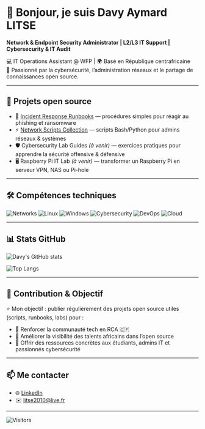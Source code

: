 # 👋 Bonjour, je suis Davy Aymard LITSE  

**Network & Endpoint Security Administrator | L2/L3 IT Support | Cybersecurity & IT Audit**  

💻 IT Operations Assistant @ WFP | 🌍 Basé en République centrafricaine  
🔐 Passionné par la cybersécurité, l’administration réseaux et le partage de connaissances open source.  

---

## 🚀 Projets open source
- 📘 [Incident Response Runbooks](https://github.com/DavyAymard/incident-response-runbooks) — procédures simples pour réagir au phishing et ransomware  
- ⚡ [Network Scripts Collection](https://github.com/) — scripts Bash/Python pour admins réseaux & systèmes  
- 🛡️ Cybersecurity Lab Guides *(à venir)* — exercices pratiques pour apprendre la sécurité offensive & défensive  
- 🖥️ Raspberry Pi IT Lab *(à venir)* — transformer un Raspberry Pi en serveur VPN, NAS ou Pi-hole  

---

## 🛠️ Compétences techniques
![Networks](https://img.shields.io/badge/-Networks-blue?logo=cisco&logoColor=white)
![Linux](https://img.shields.io/badge/-Linux-black?logo=linux)
![Windows](https://img.shields.io/badge/-Windows-blue?logo=windows)
![Cybersecurity](https://img.shields.io/badge/-Cybersecurity-red?logo=protonvpn)
![DevOps](https://img.shields.io/badge/-DevOps-orange?logo=githubactions)
![Cloud](https://img.shields.io/badge/-Azure-blue?logo=microsoftazure)

---

## 📊 Stats GitHub
![Davy's GitHub stats](https://github-readme-stats.vercel.app/api?username=DavyAymard&show_icons=true&theme=tokyonight)  

![Top Langs](https://github-readme-stats.vercel.app/api/top-langs/?username=DavyAymard&layout=compact&theme=tokyonight)  

---

## 🤝 Contribution & Objectif
⭐ Mon objectif : publier régulièrement des projets open source utiles (scripts, runbooks, labs) pour :  
- 🔹 Renforcer la communauté tech en RCA 🇨🇫  
- 🔹 Améliorer la visibilité des talents africains dans l’open source  
- 🔹 Offrir des ressources concrètes aux étudiants, admins IT et passionnés cybersécurité  

---

## 📫 Me contacter
- 🌐 [LinkedIn](https://www.linkedin.com/in/davylitse)  
- ✉️ litse2010@live.fr  

---

![Visitors](https://visitor-badge.laobi.icu/badge?page_id=DavyAymard.DavyAymard)

